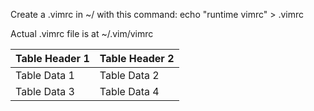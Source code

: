Create a .vimrc in ~/ with this command:
echo "runtime vimrc" > .vimrc 

Actual .vimrc file is at ~/.vim/vimrc 

| Table Header 1 | Table Header 2 |
|----------------|----------------|
| Table Data 1   | Table Data 2   |
| Table Data 3   | Table Data 4   |
